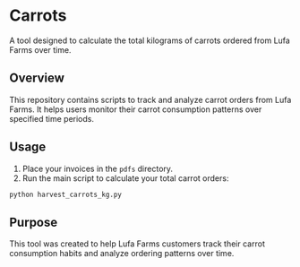 # Carrots

A tool designed to calculate the total kilograms of carrots ordered from Lufa Farms over time.

## Overview

This repository contains scripts to track and analyze carrot orders from Lufa Farms. It helps users monitor their carrot consumption patterns over specified time periods.

## Usage

1. Place your invoices in the `pdfs` directory. 
2. Run the main script to calculate your total carrot orders:

```bash
python harvest_carrots_kg.py
```

## Purpose

This tool was created to help Lufa Farms customers track their carrot consumption habits and analyze ordering patterns over time.
